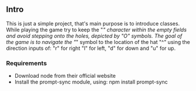 ## Intro

This is just a simple project, that's main purpose is to introduce classes. While playing the game try to keep the "*" character within the empty fields and avoid 
stepping onto the holes, depicted by "O" symbols. The goal of the game is to navigate the "*" symbol to the location of the hat "^" using the direction inputs of: "r" for right
"l" for left, "d" for down and "u" for up.

### Requirements

- Download node from their official website
- Install the prompt-sync module, using: npm install prompt-sync